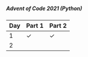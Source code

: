 ##### Advent of Code 2021 (Python)
| Day | Part 1 | Part 2 |
|-----|--------|--------|
|    1| ✓ | ✓ |
|    2|   |   |
